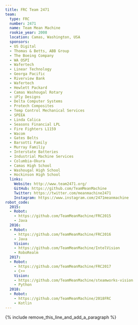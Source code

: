 ```yaml
---
title: FRC Team 2471
team:
  type: FRC
  number: 2471
  name: Team Mean Machine
  rookie_year: 2008
  location: Camas, Washington, USA
  sponsors:
  - US Digital
  - Thomas & Betts, ABB Group
  - The Boeing Company
  - WA OSPI
  - Wafertech
  - Linear Technology
  - Georga Pacific
  - Riverview Bank
  - Wafertech
  - Hewlett Packard
  - Camas Washougal Rotary
  - iPly Designs
  - Delta Computer Systems
  - Protech Composites
  - Temp Control Mechanical Services
  - SPEEA
  - Linda Calica
  - Seasons Financial LPL
  - Fire Fighters L1159
  - Wacom
  - Gates Belts
  - Barsotti Family
  - Murray Familiy
  - Interstate Batteries
  - Industrial Machine Services
  - Columbia-Okura
  - Camas High School
  - Washougal High School
  - Hockinson High School
  links:
    Website: http://www.team2471.org/
    GitHub: https://github.com/TeamMeanMachine
    Twitter: https://twitter.com/meanmachine2471
    Instagram: https://www.instagram.com/2471meanmachine
robot_code:
  2015:
  - Robot:
    - https://github.com/TeamMeanMachine/FRC2015
    - Java
  2016:
  - Robot:
    - https://github.com/TeamMeanMachine/FRC2016
    - Java
    Vision:
    - https://github.com/TeamMeanMachine/IntelVision
    - RoboRealm
  2017:
  - Robot:
    - https://github.com/TeamMeanMachine/FRC2017
    - C++
    Vision:
    - https://github.com/TeamMeanMachine/steamworks-vision
    - Python
  2018:
  - Robot:
    - https://github.com/TeamMeanMachine/2018FRC
    - Kotlin
---
```


{% include remove_this_line_and_add_a_paragraph %}